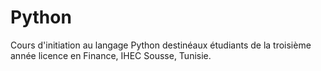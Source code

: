# Python
Cours d'initiation au langage Python destinéaux étudiants de la troisième année licence en Finance, IHEC Sousse, Tunisie.

